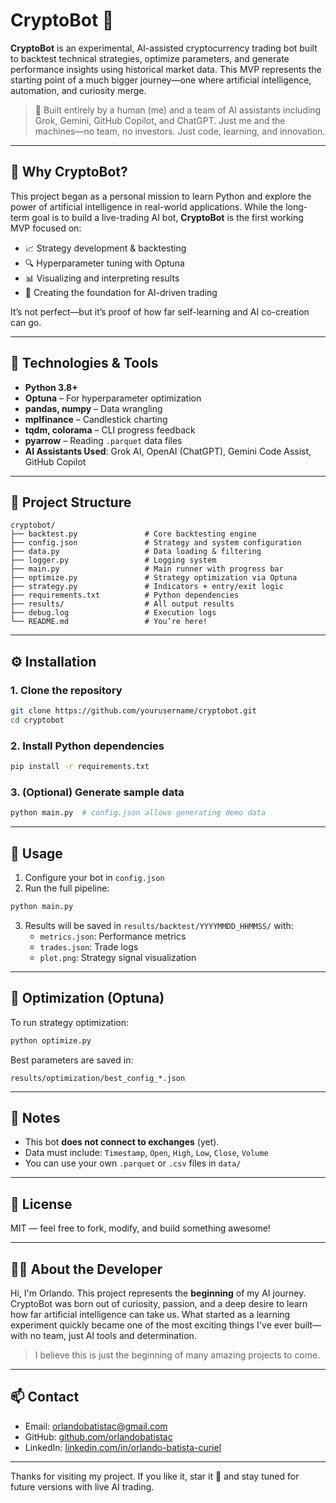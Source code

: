 # CryptoBot 🚀

**CryptoBot** is an experimental, AI-assisted cryptocurrency trading bot built to backtest technical strategies, optimize parameters, and generate performance insights using historical market data. This MVP represents the starting point of a much bigger journey—one where artificial intelligence, automation, and curiosity merge.

> 🧠 Built entirely by a human (me) and a team of AI assistants including Grok, Gemini, GitHub Copilot, and ChatGPT. Just me and the machines—no team, no investors. Just code, learning, and innovation.

---

## 🌟 Why CryptoBot?

This project began as a personal mission to learn Python and explore the power of artificial intelligence in real-world applications. While the long-term goal is to build a live-trading AI bot, **CryptoBot** is the first working MVP focused on:

- 📈 Strategy development & backtesting  
- 🔍 Hyperparameter tuning with Optuna  
- 📊 Visualizing and interpreting results  
- 🤖 Creating the foundation for AI-driven trading

It’s not perfect—but it’s proof of how far self-learning and AI co-creation can go.

---

## 🧠 Technologies & Tools

- **Python 3.8+**
- **Optuna** – For hyperparameter optimization
- **pandas, numpy** – Data wrangling
- **mplfinance** – Candlestick charting
- **tqdm, colorama** – CLI progress feedback
- **pyarrow** – Reading `.parquet` data files
- **AI Assistants Used**: Grok AI, OpenAI (ChatGPT), Gemini Code Assist, GitHub Copilot

---

## 📁 Project Structure

```
cryptobot/
├── backtest.py               # Core backtesting engine
├── config.json               # Strategy and system configuration
├── data.py                   # Data loading & filtering
├── logger.py                 # Logging system
├── main.py                   # Main runner with progress bar
├── optimize.py               # Strategy optimization via Optuna
├── strategy.py               # Indicators + entry/exit logic
├── requirements.txt          # Python dependencies
├── results/                  # All output results
├── debug.log                 # Execution logs
└── README.md                 # You’re here!
```

---

## ⚙️ Installation

### 1. Clone the repository
```bash
git clone https://github.com/yourusername/cryptobot.git
cd cryptobot
```

### 2. Install Python dependencies
```bash
pip install -r requirements.txt
```

### 3. (Optional) Generate sample data
```bash
python main.py  # config.json allows generating demo data
```

---

## 🏁 Usage

1. Configure your bot in `config.json`
2. Run the full pipeline:
```bash
python main.py
```

3. Results will be saved in `results/backtest/YYYYMMDD_HHMMSS/` with:
   - `metrics.json`: Performance metrics
   - `trades.json`: Trade logs
   - `plot.png`: Strategy signal visualization

---

## 🧠 Optimization (Optuna)

To run strategy optimization:
```bash
python optimize.py
```

Best parameters are saved in:
```
results/optimization/best_config_*.json
```

---

## 📌 Notes

- This bot **does not connect to exchanges** (yet).
- Data must include: `Timestamp`, `Open`, `High`, `Low`, `Close`, `Volume`
- You can use your own `.parquet` or `.csv` files in `data/`

---

## 📜 License

MIT — feel free to fork, modify, and build something awesome!

---

## 👨‍💻 About the Developer

Hi, I'm Orlando. This project represents the **beginning** of my AI journey. CryptoBot was born out of curiosity, passion, and a deep desire to learn how far artificial intelligence can take us. What started as a learning experiment quickly became one of the most exciting things I've ever built—with no team, just AI tools and determination.

> I believe this is just the beginning of many amazing projects to come.

---

## 📫 Contact

- Email: orlandobatistac@gmail.com
- GitHub: [github.com/orlandobatistac](https://github.com/orlandobatistac)
- LinkedIn: [linkedin.com/in/orlando-batista-curiel](https://linkedin.com/in/orlando-batista-curiel)

---

Thanks for visiting my project. If you like it, star it 🌟 and stay tuned for future versions with live AI trading.
